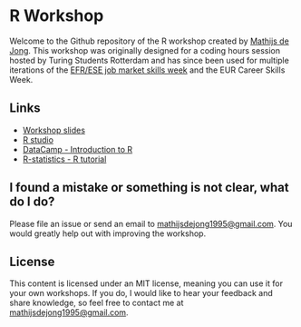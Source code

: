 # R Workshop
Welcome to the Github repository of the R workshop created by [Mathijs de Jong](https://www.linkedin.com/in/mathijsdejong995/). This workshop was originally designed for a coding hours session hosted by Turing Students Rotterdam and has since been used for multiple iterations of the [EFR/ESE job market skills week](https://www.efr.nl/education/efrese-job-market-skills) and the EUR Career Skills Week.

## Links
- [Workshop slides](https://github.com/Mathijs995/R-Workshop/raw/master/R%20Workshop%20-%20Presentation.pdf)
- [R studio](https://rstudio.cloud/)
- [DataCamp - Introduction to R](https://www.datacamp.com/courses/free-introduction-to-r)
- [R-statistics - R tutorial](http://r-statistics.co/R-Tutorial.html)

## I found a mistake or something is not clear, what do I do?
Please file an issue or send an email to [mathijsdejong1995@gmail.com](mailto:mathijsdejong1995@gmail.com). You would greatly help out with improving the workshop.

## License
This content is licensed under an MIT license, meaning you can use it for your own workshops. If you do, I would like to hear your feedback and share knowledge, so feel free to contact me at [mathijsdejong1995@gmail.com](mailto:mathijsdejong1995@gmail.com).
